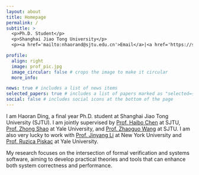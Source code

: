 ```yaml
---
layout: about
title: Homepage
permalink: /
subtitle: >
  <p>Ph.D. Student</p>
  <p>Shanghai Jiao Tong University</p>
  <p><a href='mailto:nhaorand@sjtu.edu.cn'>Email</a>|<a href='https://scholar.google.com/citations?user=KHqnYgQAAAAJ'>Google Scholar</a>|<a href='https://github.com/nhaorand/'>GitHub</a>|</p>

profile:
  align: right
  image: prof_pic.jpg
  image_circular: false # crops the image to make it circular
  more_info: 

news: true # includes a list of news items
selected_papers: true # includes a list of papers marked as "selected={true}"
social: false # includes social icons at the bottom of the page
---
```


I am Haoran Ding, a final year Ph.D. student at Shanghai Jiao Tong University (SJTU). I am jointly supervised by [Prof. Haibo Chen](https://ipads.se.sjtu.edu.cn/pub/members/haibo_chen) at SJTU, [Prof. Zhong Shao](https://www.cs.yale.edu/homes/shao/) at Yale University, and [Prof. Zhaoguo Wang](https://ipads.se.sjtu.edu.cn/pub/members/zhaoguo_wang) at SJTU. I am also very lucky to work with [Prof. Jinyang Li](https://www.news.cs.nyu.edu/~jinyang/) at New York University and [Prof. Ruzica Piskac](https://www.cs.yale.edu/homes/piskac/) at Yale University.

My research focuses on the intersection of formal verification and systems software, aiming to develop practical theories and tools that can enhance both system correctness and performance.

